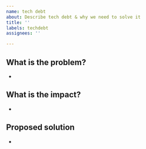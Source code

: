 ```yaml
---
name: tech debt
about: Describe tech debt & why we need to solve it
title: ''
labels: techdebt
assignees: ''

---
```


## What is the problem?	
* 

## What is the impact?
* 

## Proposed solution
*
